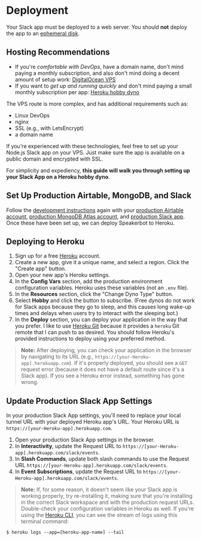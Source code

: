 # Deployment

Your Slack app must be deployed to a web server. You should **not** deploy the app to an [ephemeral disk](https://devcenter.heroku.com/articles/active-storage-on-heroku#ephemeral-disk).

## Hosting Recommendations

* If you're _comfortable with DevOps_, have a domain name, don't mind paying a monthly subscription, and also don't mind doing a decent amount of setup work: [DigitalOcean VPS](https://www.digitalocean.com/)
* If you want to _get up and running quickly_ and don't mind paying a small monthly subscription per app: [Heroku hobby dyno](https://devcenter.heroku.com/articles/dyno-types)

The VPS route is more complex, and has additional requirements such as:

* Linux DevOps
* nginx
* SSL (e.g., with LetsEncrypt)
* a domain name

If you're experienced with these technologies, feel free to set up your Node.js Slack app on your VPS. Just make sure the app is available on a public domain and encrypted with SSL.

For simplicity and expediency, **this guide will walk you through setting up your Slack App on a Heroku hobby dyno**.

## Set Up Production Airtable, MongoDB, and Slack

Follow the [development instructions](development.md) again with your [production Airtable account](development-airtable.md), [production MongoDB Atlas account](development-mongodb.md), and [production Slack app](development-slack-app.md). Once these have been set up, we can deploy Speakerbot to Heroku.

## Deploying to Heroku

1. Sign up for a free [Heroku](https://signup.heroku.com/) account.
2. Create a new app, give it a unique name, and select a region. Click the "Create app" button.
3. Open your new app's Heroku settings.
4. In the **Config Vars** section, add the production environment configuration variables. Heroku uses these variables (not an `.env` file).
5. In the **Resources** section, click the "Change Dyno Type" button.
6. Select **Hobby** and click the button to subscribe. (Free dynos do not work for Slack apps because they go to sleep, and this causes long wake-up times and delays when users try to interact with the sleeping bot.)
7. In the **Deploy** section, you can deploy your application in the way that you prefer. I like to use [Heroku Git](https://devcenter.heroku.com/articles/git) because it provides a `heroku` Git remote that I can push to as desired. You should follow Heroku's provided instructions to deploy using your preferred method.

> **Note:** After deploying, you can check your application in the browser by navigating to its URL (e.g., `https://[your-Heroku-app].herokuapp.com`). If it's properly deployed, you should see a `GET` request error (because it does not have a default route since it's a Slack app). If you see a Heroku error instead, something has gone wrong.

## Update Production Slack App Settings

In your production Slack App settings, you'll need to replace your local tunnel URL with your deployed Heroku app's URL. Your Heroku URL is `https://[your-Heroku-app].herokuapp.com`.

1. Open your production Slack App settings in the browser.
2. In **Interactivity**, update the Request URL to `https://[your-Heroku-app].herokuapp.com/slack/events`.
3. In **Slash Commands**, update both slash commands to use the Request URL `https://[your-Heroku-app].herokuapp.com/slack/events`.
4. In **Event Subscriptions**, update the Request URL to `https://[your-Heroku-app].herokuapp.com/slack/events`.

> **Note:** If, for some reason, it doesn't seem like your Slack app is working properly, try re-installing it, making sure that you're installing in the correct Slack workspace and with the production request URLs. Double-check your configuration variables in Heroku as well. If you're using the [Heroku CLI](https://devcenter.heroku.com/articles/heroku-command-line), you can see the stream of logs using this terminal command:
```
$ heroku logs --app=[heroku-app-name] --tail
```